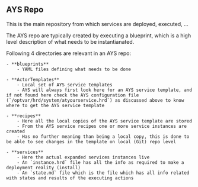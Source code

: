 ## AYS Repo

This is the main repository from which services are deployed, executed, ...

The AYS repo are typically created by executing a blueprint, which is a high level description of what needs to be instantianated.

Following 4 directories are relevant in an AYS repo:

    - **blueprints**
        - YAML files defining what needs to be done
        
    - **ActorTemplates**
        - Local set of AYS service templates
        - AYS will always first look here for an AYS service template, and if not found here check the AYS configuration file (`/optvar/hrd/system/atyourservice.hrd`) as discussed above to know where to get the AYS service template
        
    - **recipes**
        - Here all the local copies of the AYS service template are stored
        - From the AYS service recipes one or more service instances are created
        - Has no further meaning than being a local copy, this is done to be able to see changes in the template on local (Git) repo level
        
    - **services**
        - Here the actual expanded services instances live
        - An `instance.hrd` file has all the info as required to make a deployment reality (install)
        - An `state.md` file which is the file which has all info related with states and results of the executing actions